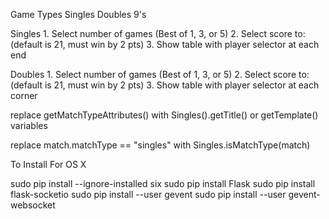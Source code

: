 Game Types
	Singles
	Doubles
	9's

Singles
	1. Select number of games (Best of 1, 3, or 5)
	2. Select score to: (default is 21, must win by 2 pts)
	3. Show table with player selector at each end

Doubles
	1. Select number of games (Best of 1, 3, or 5)
	2. Select score to: (default is 21, must win by 2 pts)
	3. Show table with player selector at each corner


replace getMatchTypeAttributes() with Singles().getTitle() or getTemplate() variables


replace match.matchType == "singles" with Singles.isMatchType(match)

To Install For OS X

sudo pip install --ignore-installed six
sudo pip install Flask
sudo pip install flask-socketio
sudo pip install --user gevent
sudo pip install --user gevent-websocket